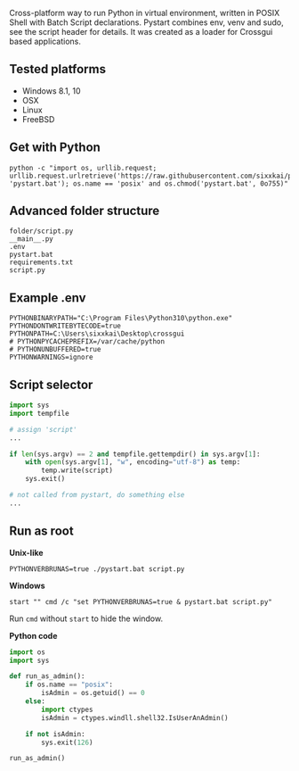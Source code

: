 Cross-platform way to run Python in virtual environment, written in POSIX Shell with Batch Script declarations. Pystart combines env, venv and sudo, see the script header for details. It was created as a loader for Crossgui based applications.

## Tested platforms

* Windows 8.1, 10
* OSX
* Linux
* FreeBSD

## Get with Python

```shell
python -c "import os, urllib.request; urllib.request.urlretrieve('https://raw.githubusercontent.com/sixxkai/pystart/master/pystart.bat', 'pystart.bat'); os.name == 'posix' and os.chmod('pystart.bat', 0o755)"
```

## Advanced folder structure

```
folder/script.py
__main__.py
.env
pystart.bat
requirements.txt
script.py
```

## Example .env

```env
PYTHONBINARYPATH="C:\Program Files\Python310\python.exe"
PYTHONDONTWRITEBYTECODE=true
PYTHONPATH=C:\Users\sixxkai\Desktop\crossgui
# PYTHONPYCACHEPREFIX=/var/cache/python
# PYTHONUNBUFFERED=true
PYTHONWARNINGS=ignore
```

## Script selector

```python
import sys
import tempfile

# assign 'script'
...

if len(sys.argv) == 2 and tempfile.gettempdir() in sys.argv[1]:
    with open(sys.argv[1], "w", encoding="utf-8") as temp:
        temp.write(script)
    sys.exit()

# not called from pystart, do something else
...
```

## Run as root

**Unix-like**

```shell
PYTHONVERBRUNAS=true ./pystart.bat script.py
```

**Windows**

```batch
start "" cmd /c "set PYTHONVERBRUNAS=true & pystart.bat script.py"
```

Run `cmd` without `start` to hide the window.

**Python code**

```python
import os
import sys

def run_as_admin():
    if os.name == "posix":
        isAdmin = os.getuid() == 0
    else:
        import ctypes
        isAdmin = ctypes.windll.shell32.IsUserAnAdmin()

    if not isAdmin:
        sys.exit(126)

run_as_admin()
```
